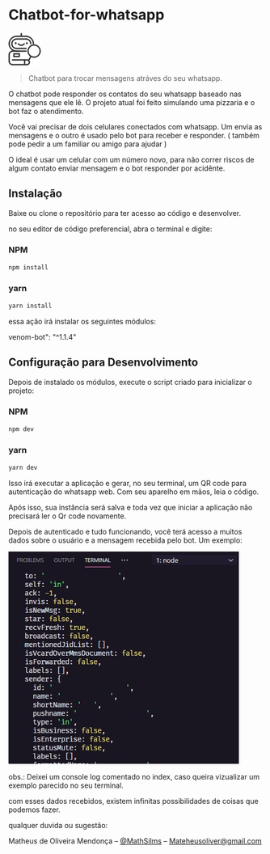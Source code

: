 # Chatbot-for-whatsapp             

![](./bot.png)                                     

> Chatbot para trocar mensagens atráves do seu whatsapp.

O chatbot pode responder os contatos do seu whatsapp baseado nas mensagens que ele lê. O projeto atual foi feito simulando uma pizzaria e o bot faz o atendimento. 

Você vai precisar de dois celulares conectados com whatsapp. Um envia as mensagens e o outro é usado pelo bot para receber e responder. ( também pode pedir a um familiar ou amigo para ajudar ) 

O ideal é usar um celular com um número novo, para não correr riscos de algum contato enviar mensagem e o bot responder por acidênte. 


## Instalação

Baixe ou clone o repositório para ter acesso ao código e desenvolver.

no seu editor de código preferencial, abra o terminal e digite:

### NPM

```sh
npm install
```

### yarn

```sh
yarn install
```

essa ação irá instalar os seguintes módulos:

venom-bot": "^1.1.4"

## Configuração para Desenvolvimento

Depois de instalado os módulos, execute o script criado para inicializar o projeto: 

### NPM

```sh
npm dev
```
### yarn

```sh
yarn dev
```

Isso irá executar a aplicação e gerar, no seu terminal, um QR code para autenticação do whatsapp web. Com seu aparelho em mãos, leia o código.

 Após isso, sua instância será salva e toda vez que iniciar a aplicação não precisará ler o Qr code novamente.

Depois de autenticado e tudo funcionando, você terá acesso a muitos dados sobre o usuário e a mensagem recebida pelo bot. Um exemplo:

![](./objeto.png) 

obs.: Deixei um console log comentado no index, caso queira vizualizar um exemplo parecido no seu terminal.

com esses dados recebidos, existem infinitas possibilidades de coisas que podemos fazer.

qualquer duvida ou sugestão:


Matheus de Oliveira Mendonça – [@MathSilms](https://www.linkedin.com/in/mathsilms/) – Mateheusoliver@gmail.com